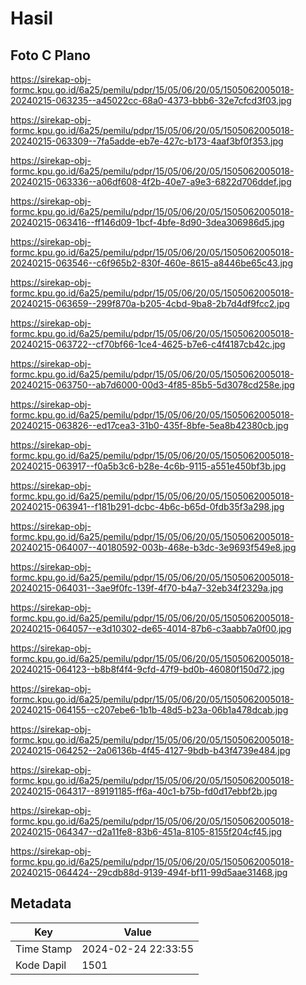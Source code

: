 # Hasil

## Foto C Plano

https://sirekap-obj-formc.kpu.go.id/6a25/pemilu/pdpr/15/05/06/20/05/1505062005018-20240215-063235--a45022cc-68a0-4373-bbb6-32e7cfcd3f03.jpg

https://sirekap-obj-formc.kpu.go.id/6a25/pemilu/pdpr/15/05/06/20/05/1505062005018-20240215-063309--7fa5adde-eb7e-427c-b173-4aaf3bf0f353.jpg

https://sirekap-obj-formc.kpu.go.id/6a25/pemilu/pdpr/15/05/06/20/05/1505062005018-20240215-063336--a06df608-4f2b-40e7-a9e3-6822d706ddef.jpg

https://sirekap-obj-formc.kpu.go.id/6a25/pemilu/pdpr/15/05/06/20/05/1505062005018-20240215-063416--ff146d09-1bcf-4bfe-8d90-3dea306986d5.jpg

https://sirekap-obj-formc.kpu.go.id/6a25/pemilu/pdpr/15/05/06/20/05/1505062005018-20240215-063546--c6f965b2-830f-460e-8615-a8446be65c43.jpg

https://sirekap-obj-formc.kpu.go.id/6a25/pemilu/pdpr/15/05/06/20/05/1505062005018-20240215-063659--299f870a-b205-4cbd-9ba8-2b7d4df9fcc2.jpg

https://sirekap-obj-formc.kpu.go.id/6a25/pemilu/pdpr/15/05/06/20/05/1505062005018-20240215-063722--cf70bf66-1ce4-4625-b7e6-c4f4187cb42c.jpg

https://sirekap-obj-formc.kpu.go.id/6a25/pemilu/pdpr/15/05/06/20/05/1505062005018-20240215-063750--ab7d6000-00d3-4f85-85b5-5d3078cd258e.jpg

https://sirekap-obj-formc.kpu.go.id/6a25/pemilu/pdpr/15/05/06/20/05/1505062005018-20240215-063826--ed17cea3-31b0-435f-8bfe-5ea8b42380cb.jpg

https://sirekap-obj-formc.kpu.go.id/6a25/pemilu/pdpr/15/05/06/20/05/1505062005018-20240215-063917--f0a5b3c6-b28e-4c6b-9115-a551e450bf3b.jpg

https://sirekap-obj-formc.kpu.go.id/6a25/pemilu/pdpr/15/05/06/20/05/1505062005018-20240215-063941--f181b291-dcbc-4b6c-b65d-0fdb35f3a298.jpg

https://sirekap-obj-formc.kpu.go.id/6a25/pemilu/pdpr/15/05/06/20/05/1505062005018-20240215-064007--40180592-003b-468e-b3dc-3e9693f549e8.jpg

https://sirekap-obj-formc.kpu.go.id/6a25/pemilu/pdpr/15/05/06/20/05/1505062005018-20240215-064031--3ae9f0fc-139f-4f70-b4a7-32eb34f2329a.jpg

https://sirekap-obj-formc.kpu.go.id/6a25/pemilu/pdpr/15/05/06/20/05/1505062005018-20240215-064057--e3d10302-de65-4014-87b6-c3aabb7a0f00.jpg

https://sirekap-obj-formc.kpu.go.id/6a25/pemilu/pdpr/15/05/06/20/05/1505062005018-20240215-064123--b8b8f4f4-9cfd-47f9-bd0b-46080f150d72.jpg

https://sirekap-obj-formc.kpu.go.id/6a25/pemilu/pdpr/15/05/06/20/05/1505062005018-20240215-064155--c207ebe6-1b1b-48d5-b23a-06b1a478dcab.jpg

https://sirekap-obj-formc.kpu.go.id/6a25/pemilu/pdpr/15/05/06/20/05/1505062005018-20240215-064252--2a06136b-4f45-4127-9bdb-b43f4739e484.jpg

https://sirekap-obj-formc.kpu.go.id/6a25/pemilu/pdpr/15/05/06/20/05/1505062005018-20240215-064317--89191185-ff6a-40c1-b75b-fd0d17ebbf2b.jpg

https://sirekap-obj-formc.kpu.go.id/6a25/pemilu/pdpr/15/05/06/20/05/1505062005018-20240215-064347--d2a11fe8-83b6-451a-8105-8155f204cf45.jpg

https://sirekap-obj-formc.kpu.go.id/6a25/pemilu/pdpr/15/05/06/20/05/1505062005018-20240215-064424--29cdb88d-9139-494f-bf11-99d5aae31468.jpg


## Metadata

| Key        | Value               |
| ---------- | ------------------- |
| Time Stamp | 2024-02-24 22:33:55 |
| Kode Dapil | 1501                |



